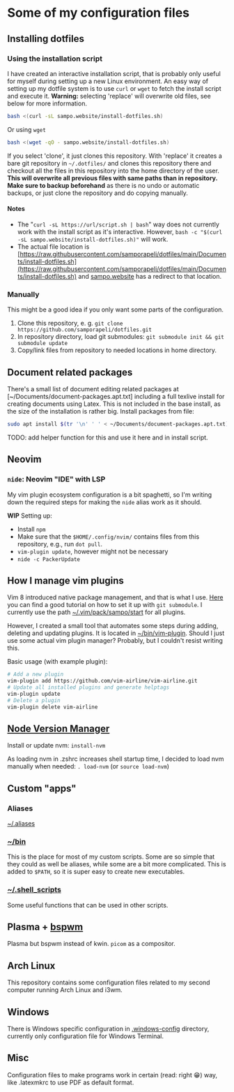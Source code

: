 # Some of my configuration files

## Installing dotfiles
### Using the installation script
I have created an interactive installation script, that is probably only useful for myself during setting up a new Linux environment. An easy way of setting up my dotfile system is to use `curl` or `wget` to fetch the install script and execute it. **Warning:** selecting 'replace' will overwrite old files, see below for more information.
```bash
bash <(curl -sL sampo.website/install-dotfiles.sh)
```
Or using `wget`
```bash
bash <(wget -qO - sampo.website/install-dotfiles.sh)
```
If you select 'clone', it just clones this repository. With 'replace' it creates a bare git repository in `~/.dotfiles/` and clones this repository there and checkout all the files in this repository into the home directory of the user. **This will overwrite all previous files with same paths than in repository. Make sure to backup beforehand** as there is no undo or automatic backups, or just clone the repository and do copying manually.

#### Notes
* The "`curl -sL https://url/script.sh | bash`" way does not currently work with the install script as it's interactive. However, `bash -c "$(curl -sL sampo.website/install-dotfiles.sh)"` will work.
* The actual file location is [https://raw.githubusercontent.com/samporapeli/dotfiles/main/Documents/install-dotfiles.sh](https://raw.githubusercontent.com/samporapeli/dotfiles/main/Documents/install-dotfiles.sh) and [sampo.website](https://sampo.website) has a redirect to that location.

### Manually
This might be a good idea if you only want some parts of the configuration.
1. Clone this repository, e. g. `git clone https://github.com/samporapeli/dotfiles.git`
2. In repository directory, load git submodules: `git submodule init && git submodule update`
3. Copy/link files from repository to needed locations in home directory.

## Document related packages
There's a small list of document editing related packages at
[~/Documents/document-packages.apt.txt]
including a full texlive install for creating documents using Latex.
This is not included in the base install, as the size of the installation is rather big.
Install packages from file:
```zsh
sudo apt install $(tr '\n' ' ' < ~/Documents/document-packages.apt.txt)
```
TODO: add helper function for this and use it here and in install script.

## Neovim
### `nide`: Neovim "IDE" with LSP
My vim plugin ecosystem configuration is a bit spaghetti, so I'm writing down the required steps for making the `nide` alias work as it should.

**WIP** Setting up:
* Install `npm`
* Make sure that the `$HOME/.config/nvim/` contains files from this repository, e.g., run `dot pull`.
* `vim-plugin update`, however might not be necessary
* `nide -c PackerUpdate`

## How I manage vim plugins 
Vim 8 introduced native package management, and that is what I use. [Here](https://shapeshed.com/vim-packages/) you can find a good tutorial on how to set it up with `git submodule`. I currently use the path [~/.vim/pack/sampo/start](.vim/pack/sampo/start) for all plugins.

However, I created a small tool that automates some steps during adding, deleting and updating plugins. It is located in [~/bin/vim-plugin](./bin/vim-plugin). Should I just use some actual vim plugin manager? Probably, but I couldn't resist writing this.

Basic usage (with example plugin):
```bash
# Add a new plugin
vim-plugin add https://github.com/vim-airline/vim-airline.git
# Update all installed plugins and generate helptags
vim-plugin update
# Delete a plugin
vim-plugin delete vim-airline
```

## [Node Version Manager](https://github.com/nvm-sh/nvm)
Install or update nvm: `install-nvm`

As loading nvm in .zshrc increases shell startup time, I decided to load nvm manually when needed: `. load-nvm` (or `source load-nvm`)

## Custom "apps"
### Aliases
[~/.aliases](./.aliases)
### [~/bin](./bin/)
This is the place for most of my custom scripts. Some are so simple that they could as well be aliases, while some are a bit more complicated. This is added to `$PATH`, so it is super easy to create new executables.
### [~/.shell_scripts](./.shell_scripts)
Some useful functions that can be used in other scripts.

## Plasma + [bspwm](https://github.com/baskerville/bspwm)
Plasma but bspwm instead of kwin. `picom` as a compositor.

## Arch Linux
This repository contains some configuration files related to my second computer running Arch Linux and i3wm.

## Windows
There is Windows specific configuration in [.windows-config](./.windows-config/) directory, currently only configuration file for Windows Terminal.

## Misc
Configuration files to make programs work in certain (read: right :grin:) way, like .latexmkrc to use PDF as default format.
